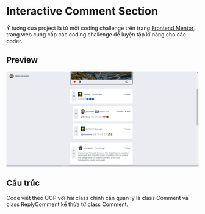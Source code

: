 # Interactive Comment Section

Ý tưởng của project là từ một coding challenge trên trang [Frontend Mentor](https://www.frontendmentor.io/), trang web cung cấp các coding challenge để luyện tập kĩ năng cho các coder.

## Preview

![Preview](./images/preview.JPG)

## Cấu trúc

Code viết theo OOP với hai class chính cần quản lý là class Comment và class ReplyComment kế thừa từ class Comment.

